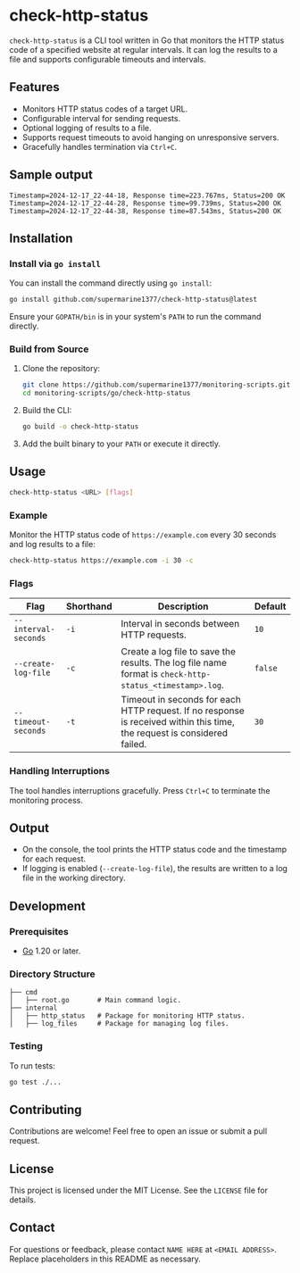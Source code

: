 # check-http-status

`check-http-status` is a CLI tool written in Go that monitors the HTTP status code of a specified website at regular intervals. It can log the results to a file and supports configurable timeouts and intervals.

## Features
- Monitors HTTP status codes of a target URL.
- Configurable interval for sending requests.
- Optional logging of results to a file.
- Supports request timeouts to avoid hanging on unresponsive servers.
- Gracefully handles termination via `Ctrl+C`.

## Sample output

```
Timestamp=2024-12-17_22-44-18, Response time=223.767ms, Status=200 OK
Timestamp=2024-12-17_22-44-28, Response time=99.739ms, Status=200 OK
Timestamp=2024-12-17_22-44-38, Response time=87.543ms, Status=200 OK
```

## Installation

### Install via `go install`
You can install the command directly using `go install`:
```bash
go install github.com/supermarine1377/check-http-status@latest
```
Ensure your `GOPATH/bin` is in your system's `PATH` to run the command directly.

### Build from Source

1. Clone the repository:
   ```bash
   git clone https://github.com/supermarine1377/monitoring-scripts.git
   cd monitoring-scripts/go/check-http-status
   ```

2. Build the CLI:
   ```bash
   go build -o check-http-status
   ```

3. Add the built binary to your `PATH` or execute it directly.

## Usage

```bash
check-http-status <URL> [flags]
```

### Example

Monitor the HTTP status code of `https://example.com` every 30 seconds and log results to a file:
```bash
check-http-status https://example.com -i 30 -c
```

### Flags

| Flag                          | Shorthand | Description                                                                                         | Default |
|-------------------------------|-----------|-----------------------------------------------------------------------------------------------------|---------|
| `--interval-seconds`          | `-i`      | Interval in seconds between HTTP requests.                                                         | `10`    |
| `--create-log-file`           | `-c`      | Create a log file to save the results. The log file name format is `check-http-status_<timestamp>.log`. | `false` |
| `--timeout-seconds`           | `-t`      | Timeout in seconds for each HTTP request. If no response is received within this time, the request is considered failed. | `30`    |

### Handling Interruptions

The tool handles interruptions gracefully. Press `Ctrl+C` to terminate the monitoring process.

## Output

- On the console, the tool prints the HTTP status code and the timestamp for each request.
- If logging is enabled (`--create-log-file`), the results are written to a log file in the working directory.

## Development

### Prerequisites
- [Go](https://golang.org/) 1.20 or later.

### Directory Structure

```plaintext
├── cmd
│   ├── root.go       # Main command logic.
├── internal
│   ├── http_status   # Package for monitoring HTTP status.
│   ├── log_files     # Package for managing log files.
```

### Testing
To run tests:
```bash
go test ./...
```

## Contributing
Contributions are welcome! Feel free to open an issue or submit a pull request.

## License
This project is licensed under the MIT License. See the `LICENSE` file for details.

## Contact
For questions or feedback, please contact `NAME HERE` at `<EMAIL ADDRESS>`. Replace placeholders in this README as necessary.


